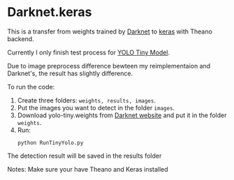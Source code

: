 # Darknet.keras
This is a transfer from weights trained by [Darknet](http://pjreddie.com/darknet/) to [keras](http://keras.io/) with Theano backend.

Currently I only finish test process for [YOLO Tiny Model](https://github.com/pjreddie/darknet/blob/master/cfg/yolo-tiny.cfg).

Due to image preprocess difference bewteen my reimplementaion and Darknet's, the result has slightly difference.

To run the code:

1. Create three folders:  `weights, results, images`.
2. Put the images you want to detect in the folder `images`.
2. Download yolo-tiny.weights from [Darknet website](http://pjreddie.com/darknet/yolo/) and put it in the folder `weights`.
3. Run:
   ```
   python RunTinyYolo.py
   ```
The detection result will be saved in the results folder

Notes:
Make sure your have Theano and Keras installed
